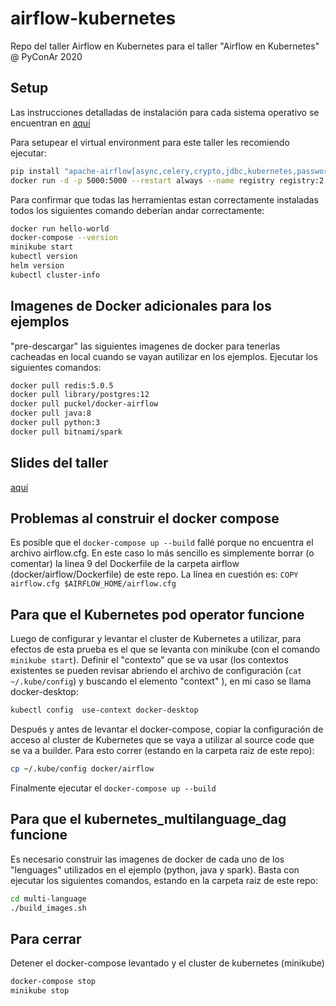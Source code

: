 # airflow-kubernetes
Repo del taller Airflow en Kubernetes para el taller "Airflow en Kubernetes" @ PyConAr 2020

## Setup
Las instrucciones detalladas de instalación para cada sistema operativo se encuentran en [aquí](https://docs.google.com/document/d/1J7irLNi6HgdjX764xW2C2TKJSIz8ACnLDY1Dwlaq3dA/edit)

Para setupear el virtual environment para este taller les recomiendo ejecutar:
```bash
pip install "apache-airflow[async,celery,crypto,jdbc,kubernetes,password,postgres,redis,slack]==1.10.12" --constraint docker/airflow/requirements.txt
docker run -d -p 5000:5000 --restart always --name registry registry:2
```

Para confirmar que todas las herramientas estan correctamente instaladas todos los siguientes comando deberían andar correctamente:
``` bash
docker run hello-world
docker-compose --version
minikube start
kubectl version
helm version
kubectl cluster-info
```

## Imagenes de Docker adicionales para los ejemplos
"pre-descargar" las siguientes imagenes de docker para tenerlas cacheadas en local cuando se vayan autilizar en los ejemplos. Ejecutar los siguientes comandos:
```bash
docker pull redis:5.0.5
docker pull library/postgres:12
docker pull puckel/docker-airflow
docker pull java:8
docker pull python:3
docker pull bitnami/spark
```


## Slides del taller
[aquí](https://drive.google.com/file/d/1R2uvK1TYjkZu0bervaWzFUhV96RfwOLv/view)


## Problemas al construir el docker compose
Es posible que el ```docker-compose up --build``` fallé porque no encuentra el archivo airflow.cfg. En este caso lo más sencillo es simplemente borrar (o comentar) la linea 9 del Dockerfile de la carpeta airflow (docker/airflow/Dockerfile) de este repo. La línea en cuestión es:
```COPY airflow.cfg $AIRFLOW_HOME/airflow.cfg```


## Para que el Kubernetes pod operator funcione
Luego de configurar y levantar el cluster de Kubernetes a utilizar, para efectos de esta prueba es el que se levanta con minikube (con el comando ```minikube start```).
Definir el "contexto" que se va usar (los contextos existentes se pueden revisar abriendo el archivo de configuración (```cat ~/.kube/config```) y buscando el elemento "context" ), en mi caso se llama docker-desktop:
```bash
kubectl config  use-context docker-desktop
```

Después y antes de levantar el docker-compose, copiar la configuración de acceso al cluster de Kubernetes que se vaya a utilizar al source code que se va a builder. Para esto correr (estando en la carpeta raiz de este repo):
```bash
cp ~/.kube/config docker/airflow
```

Finalmente ejecutar el ```docker-compose up --build```


## Para que el kubernetes_multilanguage_dag funcione
Es necesario construir las imagenes de docker de cada uno de los "lenguages" utilizados en el ejemplo (python, java y spark). Basta con ejecutar los siguientes comandos, estando en la carpeta raiz de este repo:
```bash
cd multi-language
./build_images.sh
```


## Para cerrar
Detener el docker-compose levantado y el cluster de kubernetes (minikube)
```bash
docker-compose stop
minikube stop
```
